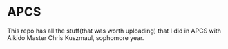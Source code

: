 # APCS

This repo has all the stuff(that was worth uploading) that I did in APCS with Aikido Master Chris Kuszmaul, sophomore year.
